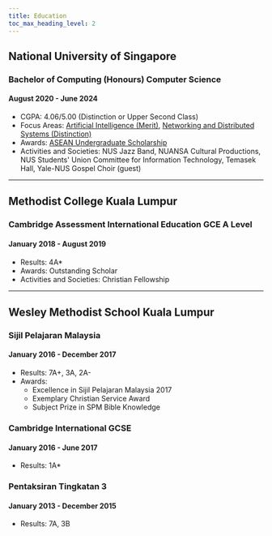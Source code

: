 ```yaml
---
title: Education
toc_max_heading_level: 2
---
```


## National University of Singapore

### Bachelor of Computing (Honours) Computer Science

#### August 2020 - June 2024

- CGPA: 4.06/5.00 (Distinction or Upper Second Class)
- Focus Areas: [Artificial Intelligence (Merit)](https://credentials.nus.edu.sg/896a1b3e-63d8-4192-99c0-b30169fca4ff), [Networking and Distributed Systems (Distinction)](https://credentials.nus.edu.sg/0d3d515b-04bc-46f6-928d-e5ffc14ebcef)
- Awards: [ASEAN Undergraduate Scholarship](https://nus.edu.sg/oam/scholarships/scholarships-for-freshmen-(international-students)/asean-undergraduate-scholarship)
- Activities and Societies: NUS Jazz Band, NUANSA Cultural Productions, NUS Students' Union Committee for Information Technology, Temasek Hall, Yale-NUS Gospel Choir (guest)

---

## Methodist College Kuala Lumpur

### Cambridge Assessment International Education GCE A Level

#### January 2018 - August 2019

- Results: 4A*
- Awards: Outstanding Scholar
- Activities and Societies: Christian Fellowship

---

## Wesley Methodist School Kuala Lumpur

### Sijil Pelajaran Malaysia

#### January 2016 - December 2017

- Results: 7A+, 3A, 2A-
- Awards:
  - Excellence in Sijil Pelajaran Malaysia 2017
  - Exemplary Christian Service Award
  - Subject Prize in SPM Bible Knowledge

### Cambridge International GCSE

#### January 2016 - June 2017

- Results: 1A*

### Pentaksiran Tingkatan 3

#### January 2013 - December 2015

- Results: 7A, 3B
